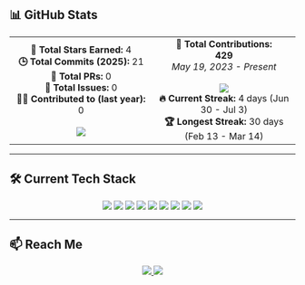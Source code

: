 ## 📊 GitHub Stats

<div align="center">
  
  <table>
    <tr>
      <td align="center" style="width: 50%;">
        <b>🌟 Total Stars Earned:</b> 4<br/>
        <b>🕒 Total Commits (2025):</b> 21<br/>
        <b>🔗 Total PRs:</b> 0<br/>
        <b>🐛 Total Issues:</b> 0<br/>
        <b>🧑‍💻 Contributed to (last year):</b> 0<br/><br/>
        <img src="https://github-readme-stats.vercel.app/api?username=farhanahmedanik59&show_icons=true&theme=tokyonight&hide_title=true&count_private=true&hide=prs,issues"/>
      </td>
      <td align="center" style="width: 50%;">
        <b>🔁 Total Contributions:</b><br/>
        <b>429</b><br/>
        <i>May 19, 2023 - Present</i><br/><br/>
        <img src="https://github-readme-streak-stats.herokuapp.com/?user=farhanahmedanik59&theme=tokyonight&hide_border=true"/>
        <br/>
        <b>🔥 Current Streak:</b> 4 days (Jun 30 - Jul 3)<br/>
        <b>🏆 Longest Streak:</b> 30 days (Feb 13 - Mar 14)
      </td>
    </tr>
  </table>

</div>

---

## 🛠️ Current Tech Stack

<div align="center">

<img src="https://img.shields.io/badge/Python-3670A0?style=for-the-badge&logo=python&logoColor=fff"/>
<img src="https://img.shields.io/badge/C%2B%2B-00599C?style=for-the-badge&logo=c%2B%2B&logoColor=white"/>
<img src="https://img.shields.io/badge/JavaScript-F7DF1E?style=for-the-badge&logo=javascript&logoColor=black"/>

<img src="https://img.shields.io/badge/HTML5-E34F26?style=for-the-badge&logo=html5&logoColor=white"/>
<img src="https://img.shields.io/badge/CSS3-1572B6?style=for-the-badge&logo=css3&logoColor=white"/>
<img src="https://img.shields.io/badge/Bootstrap-7952B3?style=for-the-badge&logo=bootstrap&logoColor=white"/>

<img src="https://img.shields.io/badge/Git-F05032?style=for-the-badge&logo=git&logoColor=white"/>
<img src="https://img.shields.io/badge/GitHub-181717?style=for-the-badge&logo=github&logoColor=white"/>
<img src="https://img.shields.io/badge/VS%20Code-007ACC?style=for-the-badge&logo=visual-studio-code&logoColor=white"/>

</div>

---

## 📫 Reach Me

<div align="center">

<a href="https://facebook.com/farhanahmedanik59" target="_blank">
  <img src="https://img.shields.io/badge/Facebook-1877F2?style=for-the-badge&logo=facebook&logoColor=white"/>
</a>

<a href="https://linkedin.com/in/farhanahmedanik59" target="_blank">
  <img src="https://img.shields.io/badge/LinkedIn-0A66C2?style=for-the-badge&logo=linkedin&logoColor=white"/>
</a>

</div>
